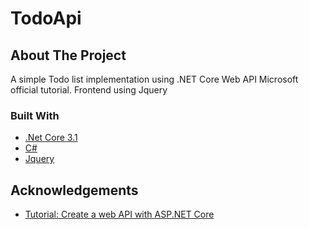 # TodoApi

<!-- ABOUT THE PROJECT -->
## About The Project
A simple Todo list implementation using .NET Core Web API Microsoft official tutorial. Frontend using Jquery 

<!-- Built With -->
### Built With
* [.Net Core 3.1](https://dotnet.microsoft.com/download/dotnet-core/3.1)
* [C#](https://docs.microsoft.com/en-us/dotnet/csharp/)
* [Jquery](https://jquery.com)

<!-- ACKNOWLEDGEMENTS -->
## Acknowledgements
* [Tutorial: Create a web API with ASP.NET Core](https://docs.microsoft.com/en-us/aspnet/core/tutorials/first-web-api?view=aspnetcore-3.1&tabs=visual-studio)
